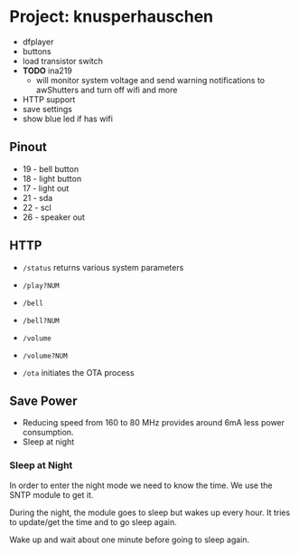# Project: knusperhauschen

* dfplayer
* buttons
* load transistor switch
* **TODO** ina219
  * will monitor system voltage and send warning notifications to awShutters
    and turn off wifi and more
* HTTP support
* save settings
* show blue led if has wifi

## Pinout

* 19 - bell button
* 18 - light button
* 17 - light out
* 21 - sda
* 22 - scl
* 26 - speaker out


## HTTP

* `/status` returns various system parameters

* `/play?NUM`

* `/bell`

* `/bell?NUM`

* `/volume`

* `/volume?NUM`

* `/ota` initiates the OTA process


## Save Power

* Reducing speed from 160 to 80 MHz provides around 6mA less power consumption.
* Sleep at night


### Sleep at Night

In order to enter the night mode we need to know the time. We use the SNTP
module to get it.

During the night, the module goes to sleep but wakes up every hour. It tries
to update/get the time and to go sleep again.

Wake up and wait about one minute before
going to sleep again.
